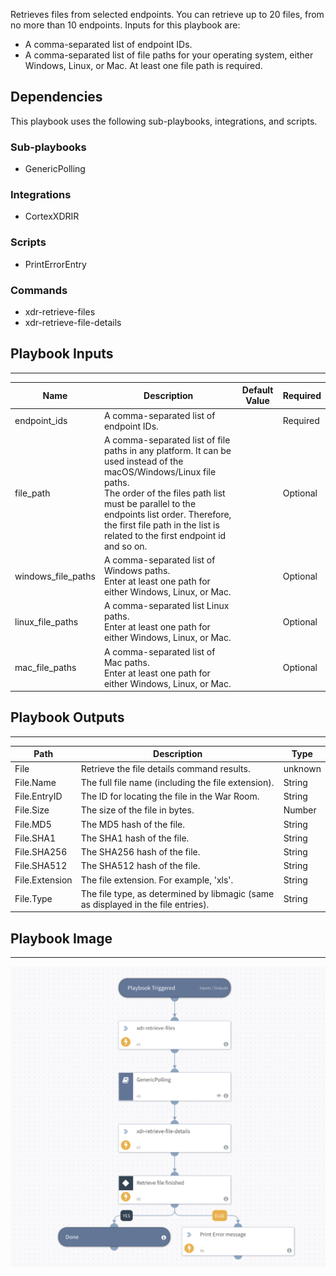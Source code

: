 Retrieves files from selected endpoints. You can retrieve up to 20 files, from no more than 10 endpoints.
Inputs for this playbook are:
- A comma-separated list of endpoint IDs.
- A comma-separated list of file paths for your operating system, either Windows, Linux, or Mac. At least one file path is required.

## Dependencies
This playbook uses the following sub-playbooks, integrations, and scripts.

### Sub-playbooks
* GenericPolling

### Integrations
* CortexXDRIR

### Scripts
* PrintErrorEntry

### Commands
* xdr-retrieve-files
* xdr-retrieve-file-details

## Playbook Inputs
---

| **Name** | **Description** | **Default Value** | **Required** |
| --- | --- | --- | --- |
| endpoint_ids | A comma-separated list of endpoint IDs. |  | Required |
| file_path | A comma-separated list of file paths in any platform. It can be used instead of the macOS/Windows/Linux file paths. <br/>The order of the files path list must be parallel to the endpoints list order. Therefore, the first file path in the list is related to the first endpoint id and so on. |  | Optional |
| windows_file_paths | A comma-separated list of Windows paths.<br/>Enter at least one path for either Windows, Linux, or Mac. |  | Optional |
| linux_file_paths | A comma-separated list Linux paths.<br/>Enter at least one path for either Windows, Linux, or Mac. |  | Optional |
| mac_file_paths | A comma-separated list of Mac paths.<br/>Enter at least one path for either Windows, Linux, or Mac. |  | Optional |

## Playbook Outputs
---

| **Path** | **Description** | **Type** |
| --- | --- | --- |
| File | Retrieve the file details command results. | unknown |
| File.Name | The full file name \(including the file extension\). | String |
| File.EntryID | The ID for locating the file in the War Room. | String |
| File.Size | The size of the file in bytes. | Number |
| File.MD5 | The MD5 hash of the file. | String |
| File.SHA1 | The SHA1 hash of the file. | String |
| File.SHA256 | The SHA256 hash of the file. | String |
| File.SHA512 | The SHA512 hash of the file. | String |
| File.Extension | The file extension. For example, 'xls'. | String |
| File.Type | The file type, as determined by libmagic \(same as displayed in the file entries\). | String |

## Playbook Image
---
![Cortex XDR - Retrieve File Playbook](https://raw.githubusercontent.com/demisto/content/0b71472b92a1bfa604215334b27c49a40c0260dd/Packs/CortexXDR/doc_files/Cortex%20XDR%20-%20Retrieve%20File%20Playbook.png)